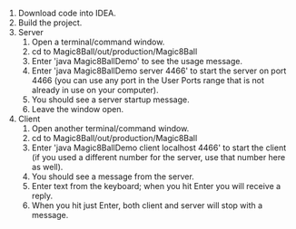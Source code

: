 <ol>
<li> Download code into IDEA.</li> 
<li> Build the project.</li>
<li> Server
   <ol>
   <li> Open a terminal/command window.</li>
   <li> cd to Magic8Ball/out/production/Magic8Ball</li>
   <li> Enter 'java Magic8BallDemo' to see the usage message.</li>
   <li> Enter 'java Magic8BallDemo server 4466' to start the server 
        on port 4466 (you can use any port in the User Ports 
        range that is not already in use on your computer).</li>
   <li> You should see a server startup message.</li>
   <li> Leave the window open.</li>
   </ol>
   </li>
<li> Client
   <ol>
   <li> Open another terminal/command window.</li>
   <li> cd to Magic8Ball/out/production/Magic8Ball</li>
   <li> Enter 'java Magic8BallDemo client localhost 4466' to start 
        the client (if you used a different number for the server, 
        use that number here as well).</li>
   <li> You should see a message from the server.
   <li> Enter text from the keyboard; when you hit Enter you will 
        receive a reply.</li>
   <li> When you hit just Enter, both client and server will stop 
        with a message.</li>
   </ol>
</ol>
